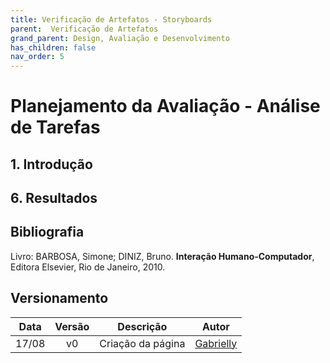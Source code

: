 ```yaml
---
title: Verificação de Artefatos - Storyboards
parent:  Verificação de Artefatos
grand_parent: Design, Avaliação e Desenvolvimento
has_children: false
nav_order: 5
---
```


# Planejamento da Avaliação - Análise de Tarefas

## 1. Introdução

<p align = "justify"> </p>

## 6. Resultados

<p align = "justify">  </p>

## Bibliografia

Livro: BARBOSA, Simone; DINIZ, Bruno. **Interação Humano-Computador**, Editora Elsevier, Rio de Janeiro, 2010.

## Versionamento
 
| Data  | Versão |      Descrição       |                     Autor                     |
| :---: | :----: | :------------------: | :-------------------------------------------: |
| 17/08 |   v0   |  Criação da página   | [Gabrielly](https://github.com/GabriellyAssuncao) |